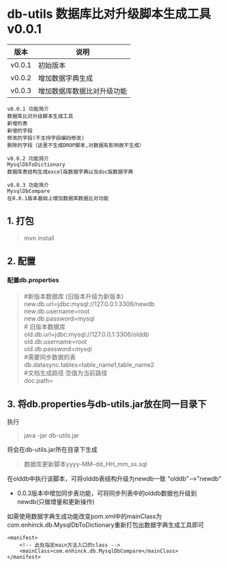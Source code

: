 #  db-utils 数据库比对升级脚本生成工具  v0.0.1

版本  | 说明
---|---
v0.0.1 | 初始版本
v0.0.2 | 增加数据字典生成
v0.0.3 | 增加数据库数据比对升级功能


```
v0.0.1 功能简介
数据库比对升级脚本生成工具
新增的表
新增的字段
修改的字段(不支持字段编码修改)
删除的字段（这里不生成DROP脚本,对数据有影响故不生成）
```

```
v0.0.2 功能简介
MysqlDbToDictionary 
数据库表结构生成excel版数据字典以及doc版数据字典
```

```
v0.0.3 功能简介
MysqlDbCompare 
在0.0.1版本基础上增加数据库数据比对功能
```

## 1. 打包
> mvn install

## 2. 配置 
#### 配置db.properties
> \#新版本数据库 (旧版本升级为新版本)  
new.db.url=jdbc:mysql://127.0.0.1:3306/newdb  
new.db.username=root             
new.db.password=mysql  
\# 旧版本数据库  
old.db.url=jdbc:mysql://127.0.0.1:3306/olddb   
old.db.username=root\
old.db.password=mysql\
\#需要同步数据的表\
db.datasync.tables=table_name1,table_name2\
\#文档生成路径 空值为当前路径\
doc.path=

## 3. 将db.properties与db-utils.jar放在同一目录下
执行
> java -jar db-utils.jar

将会在db-utils.jar所在目录下生成
> 数据库更新脚本yyyy-MM-dd_HH_mm_ss.sql

在olddb中执行该脚本，可将olddb表结构升级为newdb一致
"olddb"-->"newdb"
- 0.0.3版本中增加同步表功能，可将同步列表中的olddb数据也升级到newdb(只做增量和更新操作)

如需使用数据字典生成功能改变pom.xml中的mainClass为com.enhinck.db.MysqlDbToDictionary重新打包出数据字典生成工具即可
```
<manifest>
	<!-- 此处指定main方法入口的class -->
	<mainClass>com.enhinck.db.MysqlDbCompare</mainClass>
</manifest>
```



